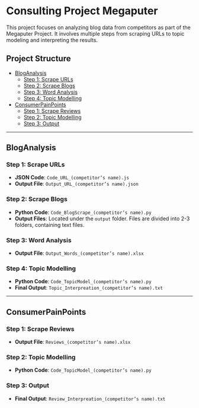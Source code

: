 # Consulting Project Megaputer 

This project focuses on analyzing blog data from competitors as part of the Megaputer Project. It involves multiple steps from scraping URLs to topic modeling and interpreting the results.

## Project Structure

- [BlogAnalysis](#bloganalysis)
  - [Step 1: Scrape URLs](#step-1-scrape-urls)
  - [Step 2: Scrape Blogs](#step-2-scrape-blogs)
  - [Step 3: Word Analysis](#step-3-word-analysis)
  - [Step 4: Topic Modelling](#step-4-topic-modelling)
- [ConsumerPainPoints](#consumerpainpoints)
  - [Step 1: Scrape Reviews](#step-1-scrape-reviews)
  - [Step 2: Topic Modelling](#step-2-topic-modelling)
  - [Step 3: Output](#step-3-output)

---

## BlogAnalysis

### Step 1: Scrape URLs

- **JSON Code**: `Code_URL_(competitor’s name).js`
- **Output File**: `Output_URL_(competitor’s name).json`

### Step 2: Scrape Blogs

- **Python Code**: `Code_BlogScrape_(competitor’s name).py`
- **Output Files**: Located under the `output` folder. Files are divided into 2-3 folders, containing text files.

### Step 3: Word Analysis

- **Output File**: `Output_Words_(competitor’s name).xlsx`

### Step 4: Topic Modelling

- **Python Code**: `Code_TopicModel_(competitor’s name).py`
- **Final Output**: `Topic_Interpreation_(competitor’s name).txt`

---

## ConsumerPainPoints

### Step 1: Scrape Reviews

- **Output File**: `Reviews_(competitor’s name).xlsx`

### Step 2: Topic Modelling

- **Python Code**: `Code_TopicModel_(competitor’s name).py`

### Step 3: Output

- **Final Output**: `Review_Interpreation_(competitor’s name).txt`
